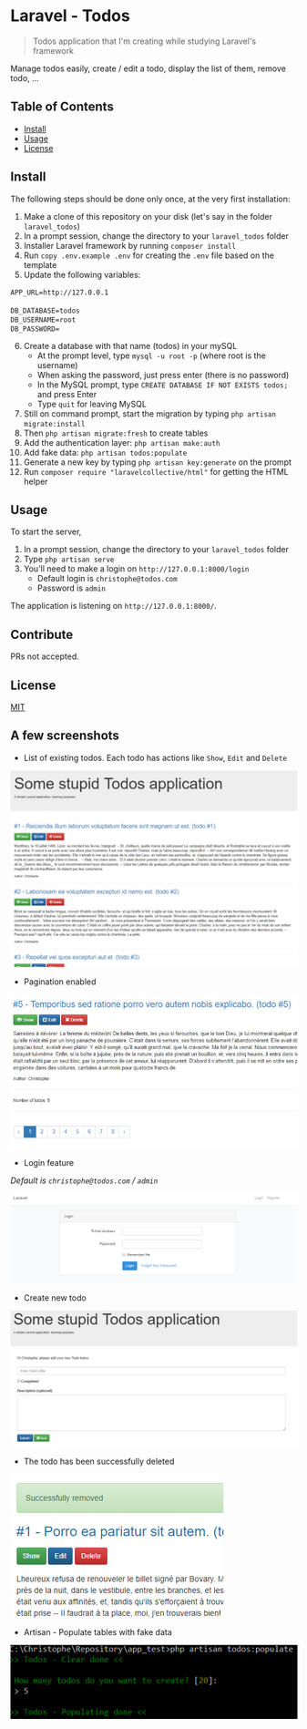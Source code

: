 # Laravel - Todos

> Todos application that I'm creating while studying Laravel's framework

Manage todos easily, create / edit a todo, display the list of them, remove todo, ...

## Table of Contents

-   [Install](#install)
-   [Usage](#usage)
-   [License](#license)

## Install

The following steps should be done only once, at the very first installation:

1.  Make a clone of this repository on your disk (let's say in the folder `laravel_todos`)
2.  In a prompt session, change the directory to your `laravel_todos` folder
3.  Installer Laravel framework by running `composer install`
4.  Run `copy .env.example .env` for creating the `.env` file based on the template
5.  Update the following variables:

```
APP_URL=http://127.0.0.1

DB_DATABASE=todos
DB_USERNAME=root
DB_PASSWORD=
```

6.  Create a database with that name (todos) in your mySQL
    -   At the prompt level, type `mysql -u root -p` (where root is the username)
    -   When asking the password, just press enter (there is no password)
    -   In the MySQL prompt, type `CREATE DATABASE IF NOT EXISTS todos;` and press Enter
    -   Type `quit` for leaving MySQL
7.  Still on command prompt, start the migration by typing `php artisan migrate:install`
8.  Then `php artisan migrate:fresh` to create tables
9.  Add the authentication layer: `php artisan make:auth`
10. Add fake data: `php artisan todos:populate`
11. Generate a new key by typing `php artisan key:generate` on the prompt
12. Run `composer require "laravelcollective/html"` for getting the HTML helper

## Usage

To start the server,

1.  In a prompt session, change the directory to your `laravel_todos` folder
2.  Type `php artisan serve`
3.  You'll need to make a login on `http://127.0.0.1:8000/login`
    -   Default login is `christophe@todos.com`
    -   Password is `admin`

The application is listening on `http://127.0.0.1:8000/`.

## Contribute

PRs not accepted.

## License

[MIT](LICENSE)

## A few screenshots

-   List of existing todos. Each todo has actions like `Show`, `Edit` and `Delete`

![](.images/index.png)

-   Pagination enabled

![](.images/pagination.png)

-   Login feature

_Default is `christophe@todos.com` / `admin`_

![](.images/login.png)

-   Create new todo

![](.images/create.png)

-   The todo has been successfully deleted

![](.images/deleted.png)

-   Artisan - Populate tables with fake data

![](.images/populate.png)
